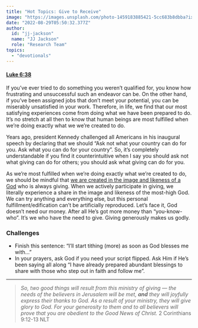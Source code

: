 ```yaml
---
title: "Hot Topics: Give to Receive"
image: "https://images.unsplash.com/photo-1459183885421-5cc683b8dbba?ixlib=rb-1.2.1&ixid=MnwxMjA3fDB8MHxwaG90by1wYWdlfHx8fGVufDB8fHx8&auto=format&fit=crop&w=1740&q=80"
date: "2022-08-29T05:50:32.377Z"
author:
  id: "jj-jackson"
  name: "JJ Jackson"
  role: "Research Team"
topics:
  - "devotionals"
---
```

#### [Luke 6:38][1]
 
If you’ve ever tried to do something you weren’t qualified for, you know how frustrating and unsuccessful such an endeavor can be. On the other hand, if you’ve been assigned jobs that don’t meet your potential, you can be miserably unsatisfied in your work. Therefore, in life, we find that our most satisfying experiences come from doing what we have been prepared to do. It’s no stretch at all then to know that human beings are most fulfilled when we’re doing exactly what we we’re created to do.

Years ago, president Kennedy challenged all Americans in his inaugural speech by declaring that we should “Ask not what your country can do for you. Ask what you can do for your country”. So, it’s completely understandable if you find it counterintuitive when I say you should ask not what giving can do for others; you should ask what giving can do for you.

As we’re most fulfilled when we’re doing exactly what we’re created to do, we should be mindful that [we are created in the image and likeness of a God][2] who is always giving. When we actively participate in giving, we literally experience a share in the image and likeness of the most-high God. We can try anything and everything else, but this personal fulfillment/edification can’t be artificially reproduced. Let’s face it, God doesn’t need our money. After all He’s got more money than “you-know-who”. It’s we who have the need to give. Giving generously makes us godly.

### Challenges
- Finish this sentence: “I’ll start tithing (more) as soon as God blesses me with...”
- In your prayers, ask God if you need your script flipped. Ask Him if He’s been saying all along “I have already prepared abundant blessings to share with those who step out in faith and follow me”.

----

> _So, two good things will result from this ministry of giving — the needs of the believers in Jerusalem will be met, **and** they will joyfully express their thanks to God.  As a result of your ministry, they will give glory to God. For your generosity to them and to all believers will prove that you are obedient to the Good News of Christ._ 2 Corinthians 9:12-13 NLT

[1]: https://biblehub.com/luke/6-38.htm
[2]: https://biblehub.com/genesis/1-26.htm
